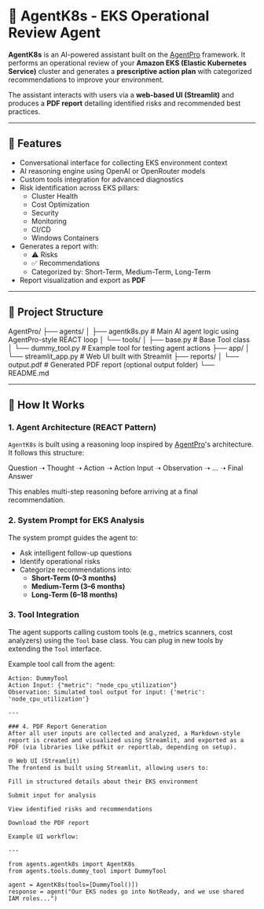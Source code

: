 # 🧠 AgentK8s - EKS Operational Review Agent

**AgentK8s** is an AI-powered assistant built on the [AgentPro](https://github.com/traversaal/agentpro) framework. It performs an operational review of your **Amazon EKS (Elastic Kubernetes Service)** cluster and generates a **prescriptive action plan** with categorized recommendations to improve your environment.

The assistant interacts with users via a **web-based UI (Streamlit)** and produces a **PDF report** detailing identified risks and recommended best practices.

---

## 🚀 Features

- Conversational interface for collecting EKS environment context
- AI reasoning engine using OpenAI or OpenRouter models
- Custom tools integration for advanced diagnostics
- Risk identification across EKS pillars:
  - Cluster Health
  - Cost Optimization
  - Security
  - Monitoring
  - CI/CD
  - Windows Containers
- Generates a report with:
  - ⚠️ Risks
  - ✅ Recommendations
  - Categorized by: Short-Term, Medium-Term, Long-Term
- Report visualization and export as **PDF**

---

## 📁 Project Structure


AgentPro/ ├── agents/ │ ├── agentk8s.py # Main AI agent logic using AgentPro-style REACT loop │ └── tools/ │ ├── base.py # Base Tool class │ └── dummy_tool.py # Example tool for testing agent actions ├── app/ │ └── streamlit_app.py # Web UI built with Streamlit ├── reports/ │ └── output.pdf # Generated PDF report (optional output folder) └── README.md



---

## 🧠 How It Works

### 1. Agent Architecture (REACT Pattern)
`AgentK8s` is built using a reasoning loop inspired by [AgentPro](https://github.com/traversaal/agentpro)'s architecture. It follows this structure:


Question ➝ Thought ➝ Action ➝ Action Input ➝ Observation ➝ ... ➝ Final Answer



This enables multi-step reasoning before arriving at a final recommendation.

### 2. System Prompt for EKS Analysis
The system prompt guides the agent to:
- Ask intelligent follow-up questions
- Identify operational risks
- Categorize recommendations into:
  - **Short-Term (0–3 months)**
  - **Medium-Term (3–6 months)**
  - **Long-Term (6–18 months)**

### 3. Tool Integration
The agent supports calling custom tools (e.g., metrics scanners, cost analyzers) using the `Tool` base class. You can plug in new tools by extending the `Tool` interface.

Example tool call from the agent:

```text
Action: DummyTool
Action Input: {"metric": "node_cpu_utilization"}
Observation: Simulated tool output for input: {'metric': 'node_cpu_utilization'} 

---

### 4. PDF Report Generation
After all user inputs are collected and analyzed, a Markdown-style report is created and visualized using Streamlit, and exported as a PDF (via libraries like pdfkit or reportlab, depending on setup).

🌐 Web UI (Streamlit)
The frontend is built using Streamlit, allowing users to:

Fill in structured details about their EKS environment

Submit input for analysis

View identified risks and recommendations

Download the PDF report

Example UI workflow:

---

from agents.agentk8s import AgentK8s
from agents.tools.dummy_tool import DummyTool

agent = AgentK8s(tools=[DummyTool()])
response = agent("Our EKS nodes go into NotReady, and we use shared IAM roles...")
